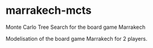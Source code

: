 # marrakech-mcts
Monte Carlo Tree Search for the board game Marrakech

Modelisation of the board game Marrakech for 2 players.
